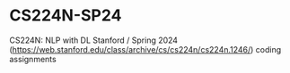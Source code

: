 # CS224N-SP24
CS224N: NLP with DL Stanford / Spring 2024 (https://web.stanford.edu/class/archive/cs/cs224n/cs224n.1246/) coding assignments
